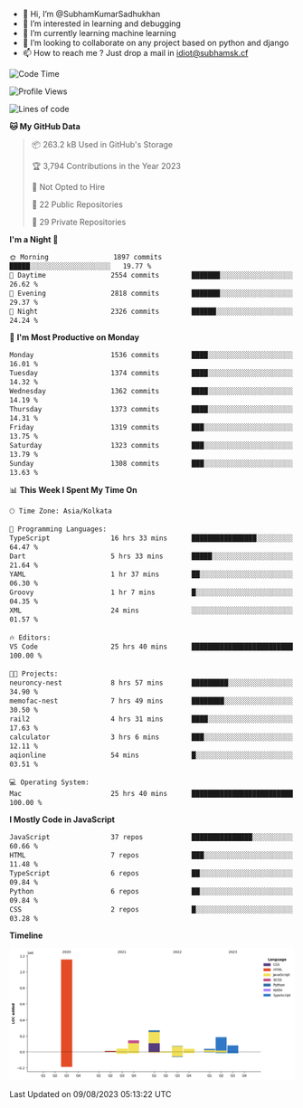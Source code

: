 - 👋 Hi, I’m @SubhamKumarSadhukhan
- 👀 I’m interested in learning and debugging
- 🌱 I’m currently learning machine learning
- 💞️ I’m looking to collaborate on any project based on python and django
- 📫 How to reach me ?
      Just drop a mail in idiot@subhamsk.cf

<!---
SubhamKumarSadhukhan/SubhamKumarSadhukhan is a ✨ special ✨ repository because its `README.md` (this file) appears on your GitHub profile.
You can click the Preview link to take a look at your changes.
--->


<!--START_SECTION:waka-->
![Code Time](http://img.shields.io/badge/Code%20Time-1%2C429%20hrs%2019%20mins-blue)

![Profile Views](http://img.shields.io/badge/Profile%20Views-10-blue)

![Lines of code](https://img.shields.io/badge/From%20Hello%20World%20I%27ve%20Written-2.0%20million%20lines%20of%20code-blue)

**🐱 My GitHub Data** 

> 📦 263.2 kB Used in GitHub's Storage 
 > 
> 🏆 3,794 Contributions in the Year 2023
 > 
> 🚫 Not Opted to Hire
 > 
> 📜 22 Public Repositories 
 > 
> 🔑 29 Private Repositories 
 > 
**I'm a Night 🦉** 

```text
🌞 Morning                1897 commits        █████░░░░░░░░░░░░░░░░░░░░   19.77 % 
🌆 Daytime                2554 commits        ███████░░░░░░░░░░░░░░░░░░   26.62 % 
🌃 Evening                2818 commits        ███████░░░░░░░░░░░░░░░░░░   29.37 % 
🌙 Night                  2326 commits        ██████░░░░░░░░░░░░░░░░░░░   24.24 % 
```
📅 **I'm Most Productive on Monday** 

```text
Monday                   1536 commits        ████░░░░░░░░░░░░░░░░░░░░░   16.01 % 
Tuesday                  1374 commits        ████░░░░░░░░░░░░░░░░░░░░░   14.32 % 
Wednesday                1362 commits        ████░░░░░░░░░░░░░░░░░░░░░   14.19 % 
Thursday                 1373 commits        ████░░░░░░░░░░░░░░░░░░░░░   14.31 % 
Friday                   1319 commits        ███░░░░░░░░░░░░░░░░░░░░░░   13.75 % 
Saturday                 1323 commits        ███░░░░░░░░░░░░░░░░░░░░░░   13.79 % 
Sunday                   1308 commits        ███░░░░░░░░░░░░░░░░░░░░░░   13.63 % 
```


📊 **This Week I Spent My Time On** 

```text
🕑︎ Time Zone: Asia/Kolkata

💬 Programming Languages: 
TypeScript               16 hrs 33 mins      ████████████████░░░░░░░░░   64.47 % 
Dart                     5 hrs 33 mins       █████░░░░░░░░░░░░░░░░░░░░   21.64 % 
YAML                     1 hr 37 mins        ██░░░░░░░░░░░░░░░░░░░░░░░   06.30 % 
Groovy                   1 hr 7 mins         █░░░░░░░░░░░░░░░░░░░░░░░░   04.35 % 
XML                      24 mins             ░░░░░░░░░░░░░░░░░░░░░░░░░   01.57 % 

🔥 Editors: 
VS Code                  25 hrs 40 mins      █████████████████████████   100.00 % 

🐱‍💻 Projects: 
neuroncy-nest            8 hrs 57 mins       █████████░░░░░░░░░░░░░░░░   34.90 % 
memofac-nest             7 hrs 49 mins       ████████░░░░░░░░░░░░░░░░░   30.50 % 
rail2                    4 hrs 31 mins       ████░░░░░░░░░░░░░░░░░░░░░   17.63 % 
calculator               3 hrs 6 mins        ███░░░░░░░░░░░░░░░░░░░░░░   12.11 % 
aqionline                54 mins             █░░░░░░░░░░░░░░░░░░░░░░░░   03.51 % 

💻 Operating System: 
Mac                      25 hrs 40 mins      █████████████████████████   100.00 % 
```

**I Mostly Code in JavaScript** 

```text
JavaScript               37 repos            ███████████████░░░░░░░░░░   60.66 % 
HTML                     7 repos             ███░░░░░░░░░░░░░░░░░░░░░░   11.48 % 
TypeScript               6 repos             ██░░░░░░░░░░░░░░░░░░░░░░░   09.84 % 
Python                   6 repos             ██░░░░░░░░░░░░░░░░░░░░░░░   09.84 % 
CSS                      2 repos             █░░░░░░░░░░░░░░░░░░░░░░░░   03.28 % 
```



**Timeline**

![Lines of Code chart](https://raw.githubusercontent.com/SubhamKumarSadhukhan/SubhamKumarSadhukhan/main/assets/bar_graph.png)


 Last Updated on 09/08/2023 05:13:22 UTC
<!--END_SECTION:waka-->
